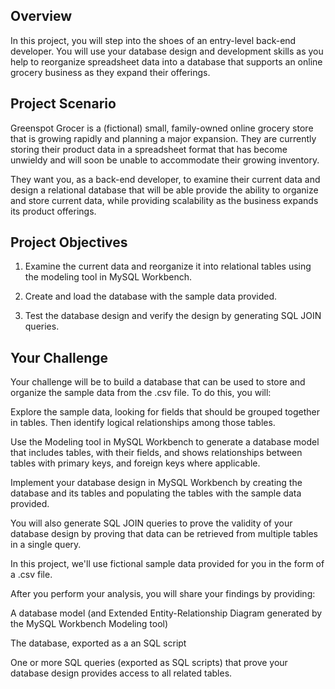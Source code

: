 ## Overview
In this project, you will step into the shoes of an entry-level back-end developer. You will use your database design and development skills as you help to reorganize spreadsheet data into a database that supports an online grocery business as they expand their offerings.

## Project Scenario

Greenspot Grocer is a (fictional) small, family-owned online grocery store that is growing rapidly and planning a major expansion. They are currently storing their product data in a spreadsheet format that has become unwieldy and will soon be unable to accommodate their growing inventory.  

They want you, as a back-end developer, to examine their current data and design a relational database that will be able provide the ability to organize and store current data, while providing scalability as the business expands its product offerings.  

## Project Objectives

1. Examine the current data and reorganize it into relational tables using the modeling tool in MySQL Workbench. 

2. Create and load the database with the sample data provided. 

3. Test the database design and verify the design by generating SQL JOIN queries.  

## Your Challenge

Your challenge will be to build a database that can be used to store and organize the sample data from the .csv file. To do this, you will:

Explore the sample data, looking for fields that should be grouped together in tables. Then identify logical relationships among those tables.

Use the Modeling tool in MySQL Workbench to generate a database model that includes tables, with their fields, and shows relationships between tables with primary keys, and foreign keys where applicable.

Implement your database design in MySQL Workbench by creating the database and its tables and populating the tables with the sample data provided. 

You will also generate SQL JOIN queries to prove the validity of your database design by proving that data can be retrieved from multiple tables in a single query.

In this project, we'll use fictional sample data provided for you in the form of a .csv file.

After you perform your analysis, you will share your findings by providing:

A database model (and Extended Entity-Relationship Diagram generated by the MySQL Workbench Modeling tool)

The database, exported as a an SQL script

One or more SQL queries (exported as SQL scripts) that prove your database design provides access to all related tables.
